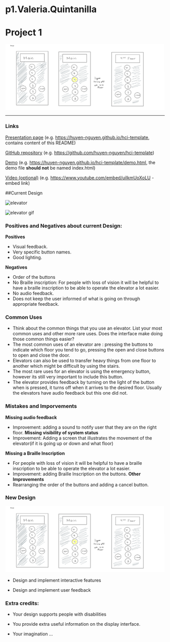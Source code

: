 # p1.Valeria.Quintanilla
# Project 1

![sketch](https://github.com/valequintanilla/p1.Valeria.Quintanilla/blob/main/Images/P1.Valeria.Quintanilla.png)


---


### Links
[Presentation page](https://huyen-nguyen.github.io/hci-template) (e.g. https://huyen-nguyen.github.io/hci-template, contains content of this README)

[GitHub repository](https://github.com/huyen-nguyen/hci-template) (e.g. https://github.com/huyen-nguyen/hci-template)

[Demo](https://huyen-nguyen.github.io/hci-template/demo.html) (e.g. https://huyen-nguyen.github.io/hci-template/demo.html, the demo file **should not** be named index.html)

[Video (optional)](https://www.youtube.com/embed/uilkmUoXoLU) (e.g. https://www.youtube.com/embed/uilkmUoXoLU - embed link)


##Current Design

![elevator](https://github.com/valequintanilla/p1.Valeria.Quintanilla/blob/main/Images/Valeria_Quintanilla.png)

![elevator gif](https://github.com/valequintanilla/p1.Valeria.Quintanilla/blob/main/Images/p1.Valeria.Quintanilla.gif)
### Positives and Negatives about current Design:

**Positives**
- Visual feedback.
- Very specific button names.
- Good lighting.

**Negatives**
- Order of the buttons
- No Braille inscription: For people with loss of vision it will be helpful to have a braille inscription to be able to operate the elevator a lot easier.
- No audio feedback.
- Does not keep the user informed of what is going on through appropriate feedback.



### Common Uses
- Think about the common things that you use an elevator. List your most common uses and other more rare uses. Does the interface make doing those common things easier?
- The most common uses of an elevator are : pressing the buttons to indicate which floor you tend to go, pressing the open and close buttons to open and close the door.
- Elevators can also be used to transfer heavy things from one floor to another which might be difficult by using the stairs.
- The most rare uses for an elevator is using the emergency button, however its still very important to include this button.
- The elevator provides feedback by turning on the light of the button when is pressed, it turns off when it arrives to the desired floor. Usually the elevators have audio feedback but this one did not.


### Mistakes and Imporvements
**Missing audio feedback**
- Improvement: adding a sound to notify user that they are on the right floor.
**Missing visibility of system status**
- Improvement: Adding a screen that illustrates the movement of the elevator(if it is going up or down and what floor)

**Missing a Braille Inscription**
- For people with loss of vision it will be helpful to have a braille inscription to be able to operate the elevator a lot easier.
- Improvement: adding Braille Inscription on the buttons.
**Other Improvements**
- Rearranging the order of the buttons and adding a cancel button.

### New Design

![sketch](https://github.com/valequintanilla/p1.Valeria.Quintanilla/blob/main/Images/P1.Valeria.Quintanilla.png)

- Design and implement interactive features

- Design and implement user feedback

### Extra credits:

- Your design supports people with disabilities

- You provide extra useful information on the display interface.

- Your imagination ...
